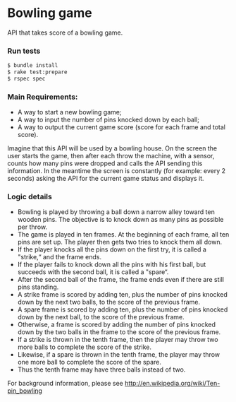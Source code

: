 # Bowling game
API that takes score of a bowling game.

### Run tests

```bash
$ bundle install
$ rake test:prepare
$ rspec spec
```

### Main Requirements:
- A way to start a new bowling game;
- A way to input the number of pins knocked down by each ball;
- A way to output the current game score (score for each frame and total score).

Imagine that this API will be used by a bowling house. On the screen the user starts the game, then
after each throw the machine, with a sensor, counts how many pins were dropped and calls the API
sending this information. In the meantime the screen is constantly (for example: every 2 seconds)
asking the API for the current game status and displays it.

### Logic details
- Bowling is played by throwing a ball down a narrow alley toward ten wooden pins. The objective is
to knock down as many pins as possible per throw.
- The game is played in ten frames. At the beginning of each frame, all ten pins are set up. The
player then gets two tries to knock them all down.
- If the player knocks all the pins down on the first try, it is called a "strike,“ and the frame ends.
- If the player fails to knock down all the pins with his first ball, but succeeds with the second ball, it
is called a "spare“.
- After the second ball of the frame, the frame ends even if there are still pins standing.
- A strike frame is scored by adding ten, plus the number of pins knocked down by the next two
balls, to the score of the previous frame.
- A spare frame is scored by adding ten, plus the number of pins knocked down by the next ball, to
the score of the previous frame.
- Otherwise, a frame is scored by adding the number of pins knocked down by the two balls in the
frame to the score of the previous frame.
- If a strike is thrown in the tenth frame, then the player may throw two more balls to complete the
score of the strike.
- Likewise, if a spare is thrown in the tenth frame, the player may throw one more ball to complete
the score of the spare.
- Thus the tenth frame may have three balls instead of two.

For background information, please see http://en.wikipedia.org/wiki/Ten-pin_bowling

